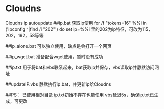 # Cloudns
Cloudns ip autoupdate
##ip.bat
获取ip使用
for /f "tokens=16" %%i in ('ipconfig ^|find /i "202"') do set ip=%%i
里的202为ip特征，可改为115，202，192，58等等

##ip_alone.bat
可以独立使用，缺点是会打开一个网页

##ip_wget.bat
准备配合wget使用，暂时没有成功

##ip.txt
用于将bat和vbs联系起来，bat获取ip并保存，vbs读取ip并静默访问网址

##updateIP.vbs
静默执行ip.bat，并更新ip给Cloudns

##PS：
已使用相对目录
ip.txt初始不存在也能使用
vbs延迟5s，确保ip.txt已生成，可更改
